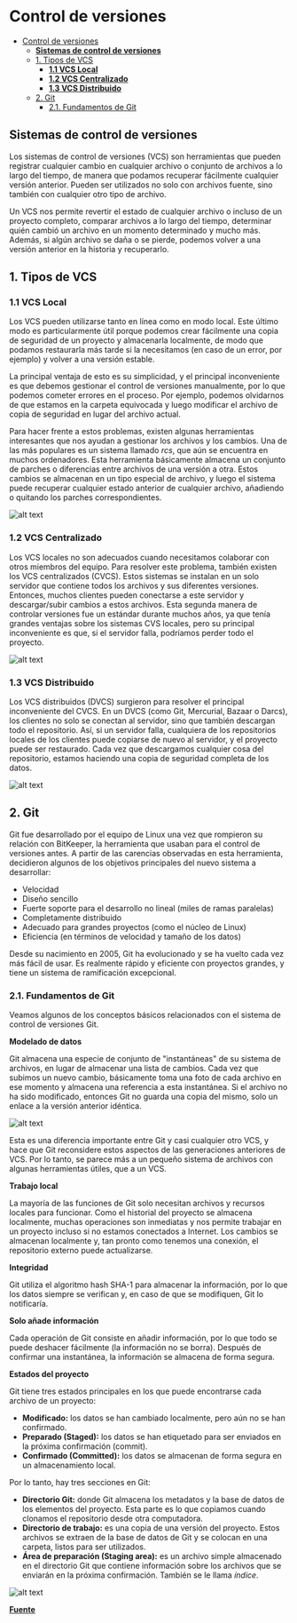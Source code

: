# Control de versiones


<!-- @import "[TOC]" {cmd="toc" depthFrom=1 depthTo=6 orderedList=false} -->

<!-- code_chunk_output -->

- [Control de versiones](#control-de-versiones)
  - [**Sistemas de control de versiones**](#sistemas-de-control-de-versiones)
  - [1. Tipos de VCS](#1-tipos-de-vcs)
    - [**1.1 VCS Local**](#11-vcs-local)
    - [**1.2 VCS Centralizado**](#12-vcs-centralizado)
    - [**1.3 VCS Distribuido**](#13-vcs-distribuido)
  - [2. Git](#2-git)
    - [2.1. Fundamentos de Git](#21-fundamentos-de-git)

<!-- /code_chunk_output -->



## **Sistemas de control de versiones**

Los sistemas de control de versiones (VCS) son herramientas que pueden registrar cualquier cambio en cualquier archivo o conjunto de archivos a lo largo del tiempo, de manera que podamos recuperar fácilmente cualquier versión anterior. Pueden ser utilizados no solo con archivos fuente, sino también con cualquier otro tipo de archivo.

Un VCS nos permite revertir el estado de cualquier archivo o incluso de un proyecto completo, comparar archivos a lo largo del tiempo, determinar quién cambió un archivo en un momento determinado y mucho más. Además, si algún archivo se daña o se pierde, podemos volver a una versión anterior en la historia y recuperarlo.

## 1. Tipos de VCS

### **1.1 VCS Local**

Los VCS pueden utilizarse tanto en línea como en modo local. Este último modo es particularmente útil porque podemos crear fácilmente una copia de seguridad de un proyecto y almacenarla localmente, de modo que podamos restaurarla más tarde si la necesitamos (en caso de un error, por ejemplo) y volver a una versión estable.

La principal ventaja de esto es su simplicidad, y el principal inconveniente es que debemos gestionar el control de versiones manualmente, por lo que podemos cometer errores en el proceso. Por ejemplo, podemos olvidarnos de que estamos en la carpeta equivocada y luego modificar el archivo de copia de seguridad en lugar del archivo actual.

Para hacer frente a estos problemas, existen algunas herramientas interesantes que nos ayudan a gestionar los archivos y los cambios. Una de las más populares es un sistema llamado *rcs*, que aún se encuentra en muchos ordenadores. Esta herramienta básicamente almacena un conjunto de parches o diferencias entre archivos de una versión a otra. Estos cambios se almacenan en un tipo especial de archivo, y luego el sistema puede recuperar cualquier estado anterior de cualquier archivo, añadiendo o quitando los parches correspondientes.

![alt text](image.png)

### **1.2 VCS Centralizado**

Los VCS locales no son adecuados cuando necesitamos colaborar con otros miembros del equipo. Para resolver este problema, también existen los VCS centralizados (CVCS). Estos sistemas se instalan en un solo servidor que contiene todos los archivos y sus diferentes versiones. Entonces, muchos clientes pueden conectarse a este servidor y descargar/subir cambios a estos archivos. Esta segunda manera de controlar versiones fue un estándar durante muchos años, ya que tenía grandes ventajas sobre los sistemas CVS locales, pero su principal inconveniente es que, si el servidor falla, podríamos perder todo el proyecto.

![alt text](image-1.png)

### **1.3 VCS Distribuido**

Los VCS distribuidos (DVCS) surgieron para resolver el principal inconveniente del CVCS. En un DVCS (como Git, Mercurial, Bazaar o Darcs), los clientes no solo se conectan al servidor, sino que también descargan todo el repositorio. Así, si un servidor falla, cualquiera de los repositorios locales de los clientes puede copiarse de nuevo al servidor, y el proyecto puede ser restaurado. Cada vez que descargamos cualquier cosa del repositorio, estamos haciendo una copia de seguridad completa de los datos.

![alt text](image-2.png)

## 2. Git

Git fue desarrollado por el equipo de Linux una vez que rompieron su relación con BitKeeper, la herramienta que usaban para el control de versiones antes. A partir de las carencias observadas en esta herramienta, decidieron algunos de los objetivos principales del nuevo sistema a desarrollar:

* Velocidad
* Diseño sencillo
* Fuerte soporte para el desarrollo no lineal (miles de ramas paralelas)
* Completamente distribuido
* Adecuado para grandes proyectos (como el núcleo de Linux)
* Eficiencia (en términos de velocidad y tamaño de los datos)

Desde su nacimiento en 2005, Git ha evolucionado y se ha vuelto cada vez más fácil de usar. Es realmente rápido y eficiente con proyectos grandes, y tiene un sistema de ramificación excepcional.

### 2.1. Fundamentos de Git

Veamos algunos de los conceptos básicos relacionados con el sistema de control de versiones Git.

**Modelado de datos**

Git almacena una especie de conjunto de "instantáneas" de su sistema de archivos, en lugar de almacenar una lista de cambios. Cada vez que subimos un nuevo cambio, básicamente toma una foto de cada archivo en ese momento y almacena una referencia a esta instantánea. Si el archivo no ha sido modificado, entonces Git no guarda una copia del mismo, solo un enlace a la versión anterior idéntica.

![alt text](image-3.png)

Esta es una diferencia importante entre Git y casi cualquier otro VCS, y hace que Git reconsidere estos aspectos de las generaciones anteriores de VCS. Por lo tanto, se parece más a un pequeño sistema de archivos con algunas herramientas útiles, que a un VCS.

**Trabajo local**

La mayoría de las funciones de Git solo necesitan archivos y recursos locales para funcionar. Como el historial del proyecto se almacena localmente, muchas operaciones son inmediatas y nos permite trabajar en un proyecto incluso si no estamos conectados a Internet. Los cambios se almacenan localmente y, tan pronto como tenemos una conexión, el repositorio externo puede actualizarse.

**Integridad**

Git utiliza el algoritmo hash SHA-1 para almacenar la información, por lo que los datos siempre se verifican y, en caso de que se modifiquen, Git lo notificaría.

**Solo añade información**

Cada operación de Git consiste en añadir información, por lo que todo se puede deshacer fácilmente (la información no se borra). Después de confirmar una instantánea, la información se almacena de forma segura.

**Estados del proyecto**

Git tiene tres estados principales en los que puede encontrarse cada archivo de un proyecto:

* **Modificado:** los datos se han cambiado localmente, pero aún no se han confirmado.
* **Preparado (Staged):** los datos se han etiquetado para ser enviados en la próxima confirmación (commit).
* **Confirmado (Committed):** los datos se almacenan de forma segura en un almacenamiento local.

Por lo tanto, hay tres secciones en Git:

* **Directorio Git:** donde Git almacena los metadatos y la base de datos de los elementos del proyecto. Esta parte es lo que copiamos cuando clonamos el repositorio desde otra computadora.
* **Directorio de trabajo:** es una copia de una versión del proyecto. Estos archivos se extraen de la base de datos de Git y se colocan en una carpeta, listos para ser utilizados.
* **Área de preparación (Staging area):** es un archivo simple almacenado en el directorio Git que contiene información sobre los archivos que se enviarán en la próxima confirmación. También se le llama *índice*.

![alt text](image-4.png)

[**Fuente**](https://nachoiborraies.github.io/entornos/md/en/05a)
